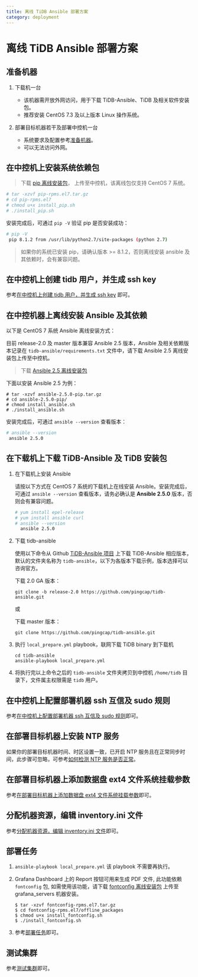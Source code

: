 ```yaml
---
title: 离线 TiDB Ansible 部署方案
category: deployment
---
```


# 离线 TiDB Ansible 部署方案

## 准备机器

1.  下载机一台

    - 该机器需开放外网访问，用于下载 TiDB-Ansible、TiDB 及相关软件安装包。
    - 推荐安装 CentOS 7.3 及以上版本 Linux 操作系统。

2.  部署目标机器若干及部署中控机一台

    - 系统要求及配置参考[准备机器](ansible-deployment.md#准备机器)。
    - 可以无法访问外网。

## 在中控机上安装系统依赖包

> 下载 [pip 离线安装包](https://download.pingcap.org/pip-rpms.el7.tar.gz)， 上传至中控机，该离线包仅支持 CentOS 7 系统。

```bash
# tar -xzvf pip-rpms.el7.tar.gz
# cd pip-rpms.el7
# chmod u+x install_pip.sh
# ./install_pip.sh
```

安装完成后，可通过 `pip -V` 验证 pip 是否安装成功：

```bash
# pip -V
 pip 8.1.2 from /usr/lib/python2.7/site-packages (python 2.7)
```

> 如果你的系统已安装 pip，请确认版本 >= 8.1.2，否则离线安装 ansible 及其依赖时，会有兼容问题。

## 在中控机上创建 tidb 用户，并生成 ssh key

参考[在中控机上创建 tidb 用户，并生成 ssh key](ansible-deployment.md#在中控机上创建-tidb-用户并生成-ssh-key) 即可。

## 在中控机器上离线安装 Ansible 及其依赖

以下是 CentOS 7 系统 Ansible 离线安装方式：

目前 release-2.0 及 master 版本兼容 Ansible 2.5 版本，Ansible 及相关依赖版本记录在 `tidb-ansible/requirements.txt` 文件中，请下载 Ansible 2.5 离线安装包上传至中控机。

> 下载 [Ansible 2.5 离线安装包](https://download.pingcap.org/ansible-2.5.0-pip.tar.gz)

下面以安装 Ansible 2.5 为例：

```
# tar -xzvf ansible-2.5.0-pip.tar.gz
# cd ansible-2.5.0-pip/
# chmod install_ansible.sh
# ./install_ansible.sh
```

安装完成后，可通过 `ansible --version` 查看版本：

```bash
# ansible --version
 ansible 2.5.0
```

## 在下载机上下载 TiDB-Ansible 及 TiDB 安装包

1.  在下载机上安装 Ansible

    请按以下方式在 CentOS 7 系统的下载机上在线安装 Ansible。安装完成后，可通过 `ansible --version` 查看版本，请务必确认是 **Ansible 2.5.0** 版本，否则会有兼容问题。

    ```bash
    # yum install epel-release
    # yum install ansible curl
    # ansible --version   
      ansible 2.5.0
    ```

2.  下载 tidb-ansible

    使用以下命令从 Github [TiDB-Ansible 项目](https://github.com/pingcap/tidb-ansible) 上下载 TiDB-Ansible 相应版本，默认的文件夹名称为 `tidb-ansible`，以下为各版本下载示例，版本选择可以咨询官方。

    下载 2.0 GA 版本：
    ```
    git clone -b release-2.0 https://github.com/pingcap/tidb-ansible.git
    ```

    或

    下载 master 版本：
    ```
    git clone https://github.com/pingcap/tidb-ansible.git
    ```

3.  执行 `local_prepare.yml` playbook，联网下载 TiDB binary 到下载机

    ```
    cd tidb-ansible
    ansible-playbook local_prepare.yml
    ```

4.  将执行完以上命令之后的 `tidb-ansible` 文件夹拷贝到中控机 `/home/tidb` 目录下，文件属主权限需是 `tidb` 用户。

## 在中控机上配置部署机器 ssh 互信及 sudo 规则

参考[在中控机上配置部署机器 ssh 互信及 sudo 规则](ansible-deployment.md#在中控机上配置部署机器-ssh-互信及-sudo-规则)即可。

## 在部署目标机器上安装 NTP 服务

如果你的部署目标机器时间、时区设置一致，已开启 NTP 服务且在正常同步时间，此步骤可忽略，可参考[如何检测 NTP 服务是否正常](#如何检测-ntp-服务是否正常)。

## 在部署目标机器上添加数据盘 ext4 文件系统挂载参数

参考[在部署目标机器上添加数据盘 ext4 文件系统挂载参数](ansible-deployment.md#在部署目标机器上添加数据盘-ext4-文件系统挂载参数)即可。

## 分配机器资源，编辑 inventory.ini 文件

参考[分配机器资源，编辑 inventory.ini 文件](ansible-deployment.md#分配机器资源编辑-inventoryini-文件)即可。

## 部署任务

1.  `ansible-playbook local_prepare.yml` 该 playbook 不需要再执行。

2.  Grafana Dashboard 上的 Report 按钮可用来生成 PDF 文件, 此功能依赖 `fontconfig` 包, 如需使用该功能，请下载 [fontconfig 离线安装包](https://download.pingcap.org/fontconfig-rpms.el7.tar.gz) 上传至 grafana_servers 机器安装。

    ```
    $ tar -xzvf fontconfig-rpms.el7.tar.gz
    $ cd fontconfig-rpms.el7/offline_packages
    $ chmod u+x install_fontconfig.sh
    $ ./install_fontconfig.sh
    ```

3.  参考[部署任务](ansible-deployment.md#部署任务)即可。

## 测试集群

参考[测试集群](ansible-deployment.md#测试集群)即可。
